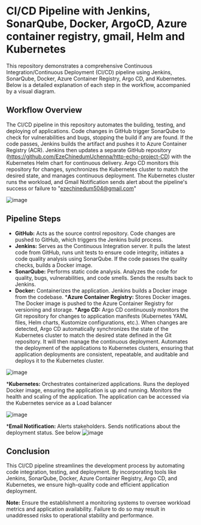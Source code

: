 # CI/CD Pipeline with Jenkins, SonarQube, Docker, ArgoCD, Azure container registry, gmail, Helm and Kubernetes

This repository demonstrates a comprehensive Continuous Integration/Continuous Deployment (CI/CD) pipeline using Jenkins, SonarQube, Docker, Azure Container Registry, Argo CD, and Kubernetes. Below is a detailed explanation of each step in the workflow, accompanied by a visual diagram.

## Workflow Overview
The CI/CD pipeline in this repository automates the building, testing, and deploying of applications. Code changes in GitHub trigger SonarQube to check for vulnerabilities and bugs, stopping the build if any are found. If the code passes, Jenkins builds the artifact and pushes it to Azure Container Registry (ACR). Jenkins then updates a separate GitHub repository (https://github.com/EzeChinedumUchenna/http-echo-project-CD) with the Kubernetes Helm chart for continuous delivery. Argo CD monitors this repository for changes, synchronizes the Kubernetes cluster to match the desired state, and manages continuous deployment. The Kubernetes cluster runs the workload, and Gmail Notification sends alert about the pipeline's success or failure to "ezechinedum504@gmail.com"

![image](https://github.com/EzeChinedumUchenna/http-echo-project/assets/102483586/1ff6edc1-baff-47e3-8d35-b47cd484f701)

## Pipeline Steps
* __GitHub:__ Acts as the source control repository. Code changes are pushed to GitHub, which triggers the Jenkins build process.
* __Jenkins:__ Serves as the Continuous Integration server. It pulls the latest code from GitHub, runs unit tests to ensure code integrity, initiates a code quality analysis using SonarQube. If the code passes the quality checks, builds a Docker image.
* __SonarQube:__ Performs static code analysis. Analyzes the code for quality, bugs, vulnerabilities, and code smells. Sends the results back to Jenkins.
* __Docker:__ Containerizes the application. Jenkins builds a Docker image from the codebase.
*__Azure Container Registry:__ Stores Docker images. The Docker image is pushed to the Azure Container Registry for versioning and storage.
*__Argo CD:__ Argo CD continuously monitors the Git repository for changes to application manifests (Kubernetes YAML files, Helm charts, Kustomize configurations, etc.). When changes are detected, Argo CD automatically synchronizes the state of the Kubernetes cluster to match the desired state defined in the Git repository. It will then manage the continuous deployment. Automates the deployment of the applications to Kubernetes clusters, ensuring that application deployments are consistent, repeatable, and auditable and deploys it to the Kubernetes cluster.

![image](https://github.com/EzeChinedumUchenna/http-echo-project/assets/102483586/64924229-fa85-4829-be5c-9b81a5cf47fe)

*__Kubernetes:__ Orchestrates containerized applications. Runs the deployed Docker image, ensuring the application is up and running. Monitors the health and scaling of the application. The application can be accessed via the Kubernetes service as a Load balancer

![image](https://github.com/EzeChinedumUchenna/http-echo-project/assets/102483586/93072e54-3b47-495e-a223-0591b6986e30)


*__Email Notification:__ Alerts stakeholders. Sends notifications about the deployment status. See below
![image](https://github.com/EzeChinedumUchenna/http-echo-project/assets/102483586/9183692e-5d9c-41a7-9a74-b26053c136e9)


## Conclusion
This CI/CD pipeline streamlines the development process by automating code integration, testing, and deployment. By incorporating tools like Jenkins, SonarQube, Docker, Azure Container Registry, Argo CD, and Kubernetes, we ensure high-quality code and efficient application deployment. 

__Note:__ Ensure the establishment a monitoring systems to oversee workload metrics and application availability. Failure to do so may result in unaddressed risks to operational stability and performance.


